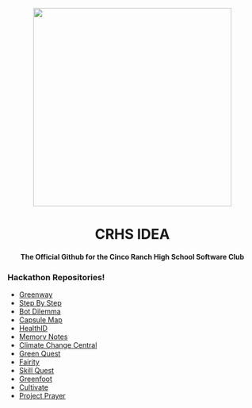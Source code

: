 <p align="center">
  <img src="https://user-images.githubusercontent.com/24477470/181864491-419af38b-4224-4934-99a8-974296eae1f6.png"
     alt=""
     width="400"/>
 </p>
<h1 align="center">CRHS IDEA</h1>
<h4 align="center">The Official Github for the Cinco Ranch High School Software Club</h4>

### Hackathon Repositories!

- [Greenway](https://github.com/crhsidea/greenway)
- [Step By Step](https://github.com/crhsidea/step-by-step)
- [Bot Dilemma](https://github.com/crhsidea/bot-dilemma)
- [Capsule Map](https://github.com/crhsidea/capsule-map)
- [HealthID](https://github.com/crhsidea/healthid)
- [Memory Notes](https://github.com/crhsidea/memory-notes)
- [Climate Change Central](https://github.com/crhsidea/CCCentral)
- [Green Quest](https://github.com/crhsidea/green-quest)
- [Fairity](https://github.com/crhsidea/fairity)
- [Skill Quest](https://github.com/crhsidea/skill-quest)
- [Greenfoot](https://github.com/crhsidea/greenfoot)
- [Cultivate](https://github.com/crhsidea/cultivate)
- [Project Prayer](https://github.com/crhsidea/project-prayer)
